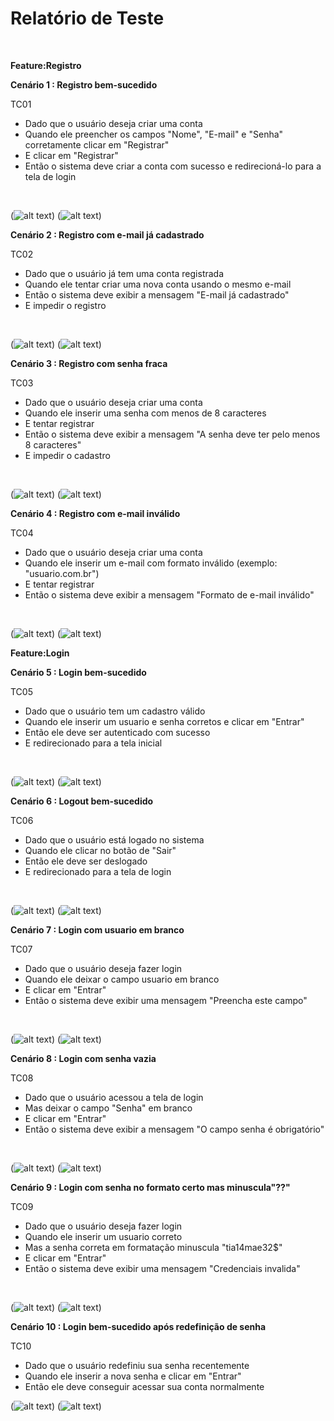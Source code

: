 # Relatório de Teste
<br/>


**Feature:Registro**
<br/>

**Cenário 1 : Registro bem-sucedido**
<br/>
 
 TC01
 * Dado que o usuário deseja criar uma conta
 * Quando ele preencher os campos "Nome", "E-mail" e "Senha" corretamente clicar em "Registrar"
 * E clicar em "Registrar"
 * Então o sistema deve criar a conta com sucesso e redirecioná-lo para a tela de login
<br/>

(![alt text](<../assets/Autenticator - cenario 1.png>))
(![alt text](<../assets/Autenticator - cenario 1 2 parte.png>))

**Cenário 2 :  Registro com e-mail já cadastrado**
<br/>

TC02
* Dado que o usuário já tem uma conta registrada
* Quando ele tentar criar uma nova conta usando o mesmo e-mail
* Então o sistema deve exibir a mensagem "E-mail já cadastrado"
* E impedir o registro
<br/>

(![alt text](<../assets/Autenticator - cenario 2.png>))
(![alt text](<../assets/Autenticator - cenario 2 2.png>))

**Cenário 3 : Registro com senha fraca**
<br/>

TC03
* Dado que o usuário deseja criar uma conta
* Quando ele inserir uma senha com menos de 8 caracteres
* E tentar registrar
* Então o sistema deve exibir a mensagem "A senha deve ter pelo menos 8 caracteres"
* E impedir o cadastro
<br/>

(![alt text](<../assets/Autenticator - cenario 3.png>))
(![alt text](<../assets/Autenticator - cenario 3 parte 2.png>))

**Cenário 4 : Registro com e-mail inválido**
<br/>

TC04
* Dado que o usuário deseja criar uma conta
* Quando ele inserir um e-mail com formato inválido (exemplo: "usuario.com.br")
* E tentar registrar
* Então o sistema deve exibir a mensagem "Formato de e-mail inválido"
<br/>

(![alt text](<../assets/Autenticator - cenario 4.png>))
(![alt text](<../assets/Autenticator - cenario 4 parte 2.png>))

**Feature:Login**
<br/>

**Cenário 5 : Login bem-sucedido**
<br/>

TC05
* Dado que o usuário tem um cadastro válido
* Quando ele inserir um usuario e senha corretos e clicar em "Entrar"
* Então ele deve ser autenticado com sucesso 
* E redirecionado para a tela inicial
<br/>

(![alt text](<../assets/Autenticator - cenario 5.png>))
(![alt text](<../assets/Autenticator - cenario 5 parte 2.png>))

**Cenário 6 :  Logout bem-sucedido**
<br/>

TC06
* Dado que o usuário está logado no sistema
* Quando ele clicar no botão de "Sair"
* Então ele deve ser deslogado
* E redirecionado para a tela de login
<br/>

(![alt text](<../assets/Autenticator - cenario 5 parte 2.png>))
(![alt text](<../assets/Autenticator - cenario 6.png>))


**Cenário 7 : Login com usuario em branco**
<br/>

TC07
* Dado que o usuário deseja fazer login
* Quando ele deixar o campo usuario em branco
* E clicar em "Entrar"
* Então o sistema deve exibir uma mensagem "Preencha este campo"
<br/>

(![alt text](<../assets/Autenticator - cenario 7.png>))
(![alt text](<../assets/Autenticator - cenario 7 parte 2.png>))

**Cenário 8 :  Login com senha vazia**
<br/>

TC08
* Dado que o usuário acessou a tela de login
* Mas deixar o campo "Senha" em branco
* E clicar em "Entrar"
* Então o sistema deve exibir a mensagem "O campo senha é obrigatório"
<br/>

(![alt text](<../assets/Autenticator - cenario 8.png>))
(![alt text](<../assets/Autenticator - cenario 8 parte 2.png>))

**Cenário 9 : Login com senha no formato certo mas minuscula"??"**
<br/>

TC09
* Dado que o usuário deseja fazer login
* Quando ele inserir um usuario correto
* Mas a senha correta  em formatação minuscula "tia14mae32$"
* E clicar em "Entrar"
* Então o sistema deve exibir uma mensagem "Credenciais invalida"
<br/>

(![alt text](<../assets/Autenticator - cenario 9.png>))
(![alt text](<../assets/Autenticator - cenario 9 parte 2.png>))

**Cenário 10 : Login bem-sucedido após redefinição de senha**
<br/>

TC10
* Dado que o usuário redefiniu sua senha recentemente
* Quando ele inserir a nova senha e clicar em "Entrar"
* Então ele deve conseguir acessar sua conta normalmente
  
(![alt text](<../assets/Autenticator - cenario 10.png>))
(![alt text](<../assets/Cenario 10 pai.png>))
